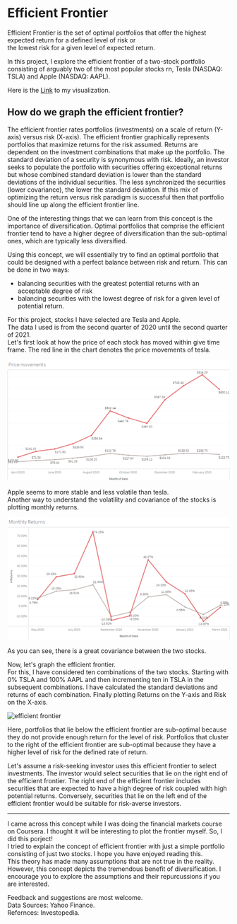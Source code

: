 # Efficient Frontier

Efficient Frontier is the set of optimal portfolios that offer the highest expected return for a defined level of risk or\
the lowest risk for a given level of expected return.

In this project, I explore the efficient frontier of a two-stock portfolio consisting of arguably two of the most popular stocks rn, Tesla (NASDAQ: TSLA) and Apple (NASDAQ: AAPL).

Here is the <a href="https://public.tableau.com/app/profile/saran6744/viz/EfficientfrontierforAAPLTSLA/Theefficientfrontier_1" target="_blank" >Link</a> to my visualization.


## How do we graph the efficient frontier?

The efficient frontier rates portfolios (investments) on a scale of return (Y-axis) versus risk (X-axis). The efficient frontier graphically represents portfolios that maximize returns for the risk assumed. Returns are dependent on the investment combinations that make up the portfolio. The standard deviation of a security is synonymous with risk. Ideally, an investor seeks to populate the portfolio with securities offering exceptional returns but whose combined standard deviation is lower than the standard deviations of the individual securities. The less synchronized the securities (lower covariance), the lower the standard deviation. If this mix of optimizing the return versus risk paradigm is successful then that portfolio should line up along the efficient frontier line.

One of the interesting things that we can learn from this concept is the importance of diversification. Optimal portfolios that comprise the efficient frontier tend to have a higher degree of diversification than the sub-optimal ones, which are typically less diversified.

Using this concept, we will essentially try to find an optimal portfolio that could be designed with a perfect balance between risk and return. 
This can be done in two ways: 
- balancing securities with the greatest potential returns with an acceptable degree of risk 
- balancing securities with the lowest degree of risk for a given level of potential return. 

For this project, stocks I have selected are Tesla and Apple.\
The data I used is from the second quarter of 2020 until the second quarter of 2021.\
Let's first look at how the price of each stock has moved within give time frame.
The red line in the chart denotes the price movements of tesla.

![Price movements](img/pricem.png)

Apple seems to more stable and less volatile than tesla.\
Another way to understand the volatility and covariance of the stocks is plotting monthly returns.

![monthly returns](img/returns.png)

As you can see, there is a great covariance between the two stocks.

Now, let's graph the efficient frontier.\
For this, I have considered ten combinations of the two stocks. Starting with 0% TSLA and 100% AAPL and then incrementing ten in TSLA in the subsequent combinations.
I have calculated the standard deviations and returns of each combination. Finally plotting Returns on the Y-axis and Risk on the X-axis.

![efficient frontier](https://user-images.githubusercontent.com/73103188/125992346-76324f1e-7cfe-4d4e-b8ac-09ecc2dc357a.png)
 
 
Here, portfolios that lie below the efficient frontier are sub-optimal because they do not provide enough return for the level of risk. Portfolios that cluster to the right of the efficient frontier are sub-optimal because they have a higher level of risk for the defined rate of return.

Let's assume a risk-seeking investor uses this efficient frontier to select investments. The investor would select securities that lie on the right end of the efficient frontier. The right end of the efficient frontier includes securities that are expected to have a high degree of risk coupled with high potential returns. Conversely, securities that lie on the left end of the efficient frontier would be suitable for risk-averse investors.





---
I came across this concept while I was doing the financial markets course on Coursera. I thought it will be interesting to plot the frontier myself. So, I did this porject!  
I tried to explain the concept of efficient frontier with just a simple portfolio consisting of just two stocks. I hope you have enjoyed reading this.\
This theory has made many assumptions that are not true in the reality. However, this concept depicts the tremendous benefit of diversification. I encourage you to explore the assumptions and their repurcussions if you are interested.

Feedback and suggestions are most welcome.\
Data Sources: Yahoo Finance.\
Refernces: Investopedia.
